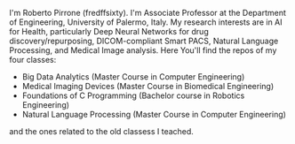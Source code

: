 I'm Roberto Pirrone (fredffsixty). I'm Associate Professor at the Department of Engineering, University of Palermo, Italy. My research interests 
are in AI for Health, particularly Deep Neural Networks for drug discovery/repurposing, DICOM-compliant Smart PACS, Natural Language Processing, 
and Medical Image analysis.
Here You'll find the repos of my four classes:

- Big Data Analytics (Master Course in Computer Engineering)
- Medical Imaging Devices (Master Course in Biomedical Engineering)
- Foundations of C Programming (Bachelor course in Robotics Engineering)
- Natural Language Processing (Master Course in Computer Engineering)

and the ones related to the old classess I teached.

<!---
fredffsixty/fredffsixty is a ✨ special ✨ repository because its `README.md` (this file) appears on your GitHub profile.
You can click the Preview link to take a look at your changes.
--->
